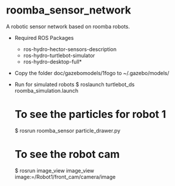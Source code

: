 roomba_sensor_network
=====================

A robotic sensor network based on roomba robots.

* Required ROS Packages
    - ros-hydro-hector-sensors-description
    - ros-hydro-turtlebot-simulator
    - ros-hydro-desktop-full*

* Copy the folder doc/gazebomodels/1fogo to ~/.gazebo/models/

* Run for simulated robots
    $ roslaunch turtlebot_ds roomba_simulation.launch

    # To see the particles for robot 1
    $ rosrun roomba_sensor particle_drawer.py

    # To see the robot cam
    $ rosrun image_view image_view image:=/Robot1/front_cam/camera/image



